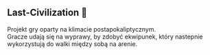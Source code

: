 ## Last-Civilization 👋


Projekt gry oparty na klimacie postapokaliptycznym. <br>
Gracze udają się na wyprawy, by zdobyć ekwipunek, który nastepnie wykorzystują do walki między sobą na arenie.
